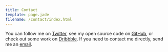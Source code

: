 ```yaml
---
title: Contact
template: page.jade
filename: /contact/index.html
---
```


You can follow me on [Twitter](https://twitter.com/lachlanjc/), see my open source code on [GitHub](https://github.com/lachlanjc/), or check out some work on [Dribbble](https://dribbble.com/lachlanjc/). If you need to contact me directly, send me an [email](mailto:lachlan.campbell@icloud.com).
